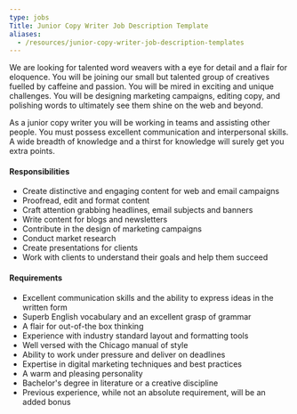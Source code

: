 ```yaml
---
type: jobs
Title: Junior Copy Writer Job Description Template
aliases:
  - /resources/junior-copy-writer-job-description-templates
---
```


We are looking for talented word weavers with a eye for detail and a flair for eloquence. You will be joining our small but talented group of creatives fuelled by caffeine and passion. You will be mired in exciting and unique challenges. You will be designing marketing campaigns, editing copy, and polishing words to ultimately see them shine on the web and beyond.

As a junior copy writer you will be working in teams and assisting other people. You must possess excellent communication and interpersonal skills. A wide breadth of knowledge and a thirst for knowledge will surely get you extra points.

#### Responsibilities

- Create distinctive and engaging content for web and email campaigns
- Proofread, edit and format content
- Craft attention grabbing headlines, email subjects and banners
- Write content for blogs and newsletters
- Contribute in the design of marketing campaigns
- Conduct market research
- Create presentations for clients
- Work with clients to understand their goals and help them succeed

#### Requirements

- Excellent communication skills and the ability to express ideas in the written form
- Superb English vocabulary and an excellent grasp of grammar
- A flair for out-of-the box thinking
- Experience with industry standard layout and formatting tools
- Well versed with the Chicago manual of style
- Ability to work under pressure and deliver on deadlines
- Expertise in digital marketing techniques and best practices
- A warm and pleasing personality
- Bachelor's degree in literature or a creative discipline
- Previous experience, while not an absolute requirement, will be an added bonus
